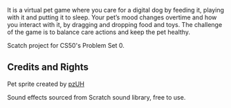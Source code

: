 It is a virtual pet game where you care for a digital dog by feeding it, playing with it and putting it to sleep. Your pet’s mood changes overtime and how you interact with it, by dragging and dropping food and toys. The challenge of the game is to balance care actions and keep the pet healthy.

Scatch project for CS50's Problem Set 0.

## Credits and Rights

Pet sprite created by [pzUH](https://stock.adobe.com/search?k=sprite+sheet+animal&asset_id=231440678)

Sound effects sourced from Scratch sound library, free to use.
